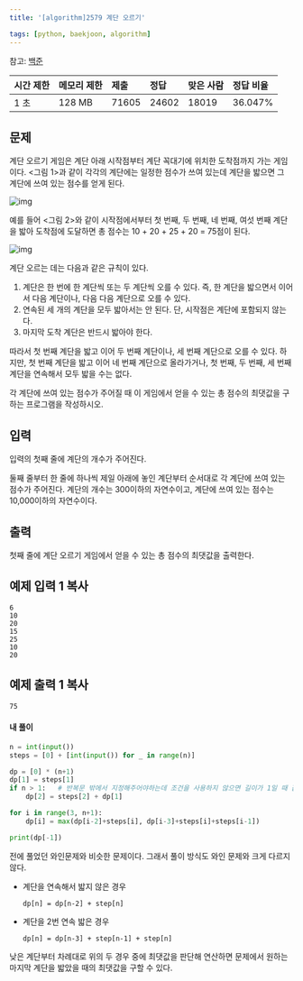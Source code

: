 ```yaml
---
title: '[algorithm]2579 계단 오르기'

tags: [python, baekjoon, algorithm]
---
```


참고: [백준](https://www.acmicpc.net/problem/2579)

| 시간 제한 | 메모리 제한 | 제출  | 정답  | 맞은 사람 | 정답 비율 |
| :-------- | :---------- | :---- | :---- | :-------- | :-------- |
| 1 초      | 128 MB      | 71605 | 24602 | 18019     | 36.047%   |

## 문제

계단 오르기 게임은 계단 아래 시작점부터 계단 꼭대기에 위치한 도착점까지 가는 게임이다. <그림 1>과 같이 각각의 계단에는 일정한 점수가 쓰여 있는데 계단을 밟으면 그 계단에 쓰여 있는 점수를 얻게 된다.

![img](https://www.acmicpc.net/upload/images/k64or2GOK1vmpEig7Ud.png)

예를 들어 <그림 2>와 같이 시작점에서부터 첫 번째, 두 번째, 네 번째, 여섯 번째 계단을 밟아 도착점에 도달하면 총 점수는 10 + 20 + 25 + 20 = 75점이 된다.

![img](https://www.acmicpc.net/upload/images/f62omMF2kQYD5rDct.png)

계단 오르는 데는 다음과 같은 규칙이 있다.

1. 계단은 한 번에 한 계단씩 또는 두 계단씩 오를 수 있다. 즉, 한 계단을 밟으면서 이어서 다음 계단이나, 다음 다음 계단으로 오를 수 있다.
2. 연속된 세 개의 계단을 모두 밟아서는 안 된다. 단, 시작점은 계단에 포함되지 않는다.
3. 마지막 도착 계단은 반드시 밟아야 한다.

따라서 첫 번째 계단을 밟고 이어 두 번째 계단이나, 세 번째 계단으로 오를 수 있다. 하지만, 첫 번째 계단을 밟고 이어 네 번째 계단으로 올라가거나, 첫 번째, 두 번째, 세 번째 계단을 연속해서 모두 밟을 수는 없다.

각 계단에 쓰여 있는 점수가 주어질 때 이 게임에서 얻을 수 있는 총 점수의 최댓값을 구하는 프로그램을 작성하시오.

## 입력

입력의 첫째 줄에 계단의 개수가 주어진다.

둘째 줄부터 한 줄에 하나씩 제일 아래에 놓인 계단부터 순서대로 각 계단에 쓰여 있는 점수가 주어진다. 계단의 개수는 300이하의 자연수이고, 계단에 쓰여 있는 점수는 10,000이하의 자연수이다.

## 출력

첫째 줄에 계단 오르기 게임에서 얻을 수 있는 총 점수의 최댓값을 출력한다.

## 예제 입력 1 복사

```
6
10
20
15
25
10
20
```

## 예제 출력 1 복사

```
75
```

#### 내 풀이

```python
n = int(input())
steps = [0] + [int(input()) for _ in range(n)]

dp = [0] * (n+1)
dp[1] = steps[1]
if n > 1:	# 반복문 밖에서 지정해주어야하는데 조건을 사용하지 않으면 길이가 1일 때 값을 할당할 수 없음
    dp[2] = steps[2] + dp[1]

for i in range(3, n+1):
    dp[i] = max(dp[i-2]+steps[i], dp[i-3]+steps[i]+steps[i-1])

print(dp[-1])
```

전에 풀었던 와인문제와 비슷한 문제이다. 그래서 풀이 방식도 와인 문제와 크게 다르지 않다.

- 계단을 연속해서 밟지 않은 경우

  `dp[n] = dp[n-2] + step[n]`

- 계단을 2번 연속 밟은 경우

  `dp[n] = dp[n-3] + step[n-1] + step[n]`

낮은 계단부터 차례대로 위의 두 경우 중에 최댓값을 판단해 연산하면 문제에서 원하는 마지막 계단을 밟았을 때의 최댓값을 구할 수 있다.

